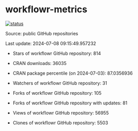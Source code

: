 
<!-- README.md is generated from README.Rmd. Please edit that file -->

# workflowr-metrics

[![status](https://github.com/workflowr/workflowr-metrics/workflows/metrics/badge.svg)](https://github.com/workflowr/workflowr-metrics/actions/workflows/metrics.yaml)

Source: public GitHub repositories

Last update: 2024-07-08 09:15:49.957232

<!--





* Weekly active projects (unique users):  ()

* Monthly active projects (unique users):  ()

* Number of workflowr projects on GitHub: 


-->

  - Stars of workflowr GitHub repository: 814

  - CRAN downloads: 36035

  - CRAN package percentile (on 2024-07-03): 87.0356936

  - Watchers of workflowr GitHub repository: 31

  - Forks of workflowr GitHub repository: 105

  - Forks of workflowr GitHub repository with updates: 81

  - Views of workflowr GitHub repository: 56955

  - Clones of workflowr GitHub repository: 5503
